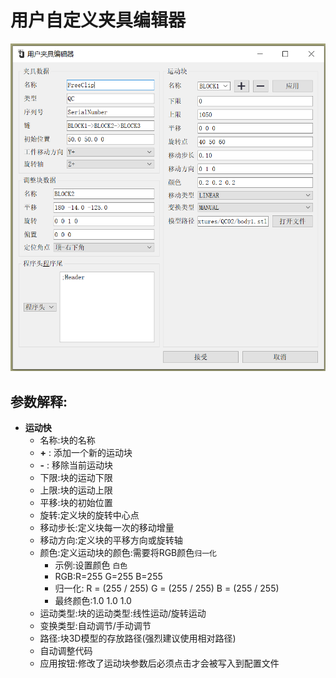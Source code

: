# 用户自定义夹具编辑器

![用户夹具编辑界面](../../image/machine/userFixtureEditor/用户夹具编辑界面.png)

## 参数解释:
- **运动快**
  -	名称:块的名称
  - **+** : 添加一个新的运动块
  - **-** : 移除当前运动块
  -	下限:块的运动下限
  -	上限:块的运动上限
  -	平移:块的初始位置
  -	旋转:定义块的旋转中心点
  -	移动步长:定义块每一次的移动增量
  - 移动方向:定义块的平移方向或旋转轴
  - 颜色:定义运动块的颜色:需要将RGB颜色`归一化`
    - 示例:设置颜色 `白色`
    - RGB:R=255 G=255 B=255
    - 归一化: R = (255 / 255) G = (255 / 255) B = (255 / 255)
    - 最终颜色:1.0 1.0 1.0
  -	运动类型:块的运动类型:线性运动/旋转运动
  -	变换类型:自动调节/手动调节
  -	路径:块3D模型的存放路径(强烈建议使用相对路径)
  -	自动调整代码
  -	应用按钮:修改了运动块参数后必须点击才会被写入到配置文件

